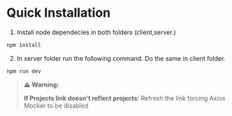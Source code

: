 
# Quick Installation

1. Install node dependecies in both folders (client,server.)

```bash
npm install
```

2. In server folder run the following command. Do the same in client folder.

```bash
npm run dev
```

> **⚠️ Warning:**
>
> **If Projects link doesn't reflect projects**: Refresh the link forcing Axios Mocker to be disabled
